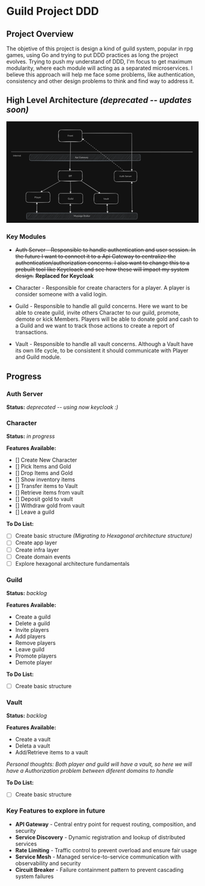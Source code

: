 # Guild Project DDD

## Project Overview

The objetive of this project is design a kind of guild system, popular in rpg games, using Go and trying to put DDD practices as long the project evolves.
Trying to push my understand of DDD, I'm focus to get maximum modularity, where each module will acting as a separated microservices.
I believe this approach will help me face some problems, like authentication, consistency and other design problems to think and find way to address it.

## High Level Architecture _(deprecated -- updates soon)_

![image info](./pictures/guild-overview.png)

### Key Modules

- ~~Auth Server - Responsible to handle authentication and user session. In the future I want to connect it to a Api Gateway to centralize the authentication/authorization concerns. I also want to change this to a prebuilt tool like Keycloack and see how these will impact my system design.~~ **Replaced for Keycloak**

- Character - Responsible for create characters for a player. A player is consider someone with a valid login.

- Guild - Responsible to handle all guild concerns. Here we want to be able to create guild, invite others Character to our guild, promote, demote or kick Members. Players will be able to donate gold and cash to a Guild and we want to track those actions to create a report of transactions.

- Vault - Responsible to handle all vault concerns. Although a Vault have its own life cycle, to be consistent it should communicate with Player and Guild module.

## Progress

### Auth Server

**Status:** _deprecated -- using now keycloak :)_

### Character

**Status:** _in progress_

**Features Available:**

- [] Create New Character
- [] Pick Items and Gold
- [] Drop Items and Gold
- [] Show inventory items
- [] Transfer items to Vault
- [] Retrieve items from vault
- [] Deposit gold to vault
- [] Withdraw gold from vault
- [] Leave a guild

**To Do List:**

- [ ] Create basic structure _(Migrating to Hexagonal architecture structure)_
- [ ] Create app layer
- [ ] Create infra layer
- [ ] Create domain events
- [ ] Explore hexagonal architecture fundamentals

### Guild

**Status:** _backlog_

**Features Available:**

- Create a guild
- Delete a guild
- Invite players
- Add players
- Remove players
- Leave guild
- Promote players
- Demote player

**To Do List:**

- [ ] Create basic structure

### Vault

**Status:** _backlog_

**Features Available:**

- Create a vault
- Deleta a vault
- Add/Retrieve items to a vault

_Personal thoughts: Both player and guild will have a vault, so here we will have a Authorization problem between diferent domains to handle_

**To Do List:**

- [ ] Create basic structure

### Key Features to explore in future

- **API Gateway** - Central entry point for request routing, composition, and security
- **Service Discovery** - Dynamic registration and lookup of distributed services
- **Rate Limiting** - Traffic control to prevent overload and ensure fair usage
- **Service Mesh** - Managed service-to-service communication with observability and security
- **Circuit Breaker** - Failure containment pattern to prevent cascading system failures
